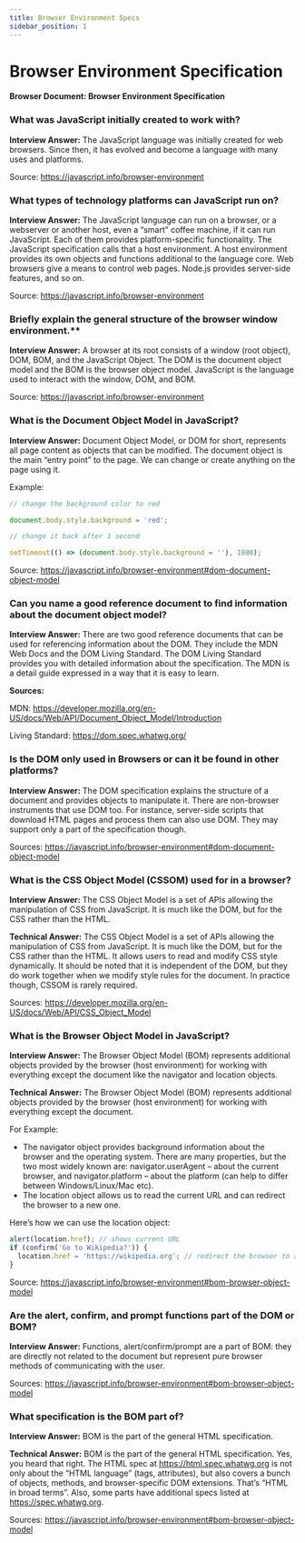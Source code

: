 ```yaml
---
title: Browser Environment Specs
sidebar_position: 1
---
```


# Browser Environment Specification

**Browser Document: Browser Environment Specification**

<head>
  <title>Browser Environment Specification - JavaScript Interview Questions & Answers</title>
  <meta charSet="utf-8" />
</head>

### What was JavaScript initially created to work with?

**Interview Answer:** The JavaScript language was initially created for web browsers. Since then, it has evolved and become a language with many uses and platforms.

Source: <https://javascript.info/browser-environment>

### What types of technology platforms can JavaScript run on?

**Interview Answer:** The JavaScript language can run on a browser, or a webserver or another host, even a “smart” coffee machine, if it can run JavaScript. Each of them provides platform-specific functionality. The JavaScript specification calls that a host environment. A host environment provides its own objects and functions additional to the language core. Web browsers give a means to control web pages. Node.js provides server-side features, and so on.

Source: <https://javascript.info/browser-environment>

### Briefly explain the general structure of the browser window environment.\*\*

**Interview Answer:** A browser at its root consists of a window (root object), DOM, BOM, and the JavaScript Object. The DOM is the document object model and the BOM is the browser object model. JavaScript is the language used to interact with the window, DOM, and BOM.

Source: <https://javascript.info/browser-environment>

### What is the Document Object Model in JavaScript?

**Interview Answer:** Document Object Model, or DOM for short, represents all page content as objects that can be modified. The document object is the main “entry point” to the page. We can change or create anything on the page using it.

Example:

```js
// change the background color to red

document.body.style.background = 'red';

// change it back after 1 second

setTimeout(() => (document.body.style.background = ''), 1000);
```

Source: <https://javascript.info/browser-environment#dom-document-object-model>

### Can you name a good reference document to find information about the document object model?

**Interview Answer:** There are two good reference documents that can be used for referencing information about the DOM. They include the MDN Web Docs and the DOM Living Standard. The DOM Living Standard provides you with detailed information about the specification. The MDN is a detail guide expressed in a way that it is easy to learn.

**Sources:**

MDN: <https://developer.mozilla.org/en-US/docs/Web/API/Document_Object_Model/Introduction>

Living Standard: <https://dom.spec.whatwg.org/>

### Is the DOM only used in Browsers or can it be found in other platforms?

**Interview Answer:** The DOM specification explains the structure of a document and provides objects to manipulate it. There are non-browser instruments that use DOM too. For instance, server-side scripts that download HTML pages and process them can also use DOM. They may support only a part of the specification though.

Sources: <https://javascript.info/browser-environment#dom-document-object-model>

### What is the CSS Object Model (CSSOM) used for in a browser?

**Interview Answer:** The CSS Object Model is a set of APIs allowing the manipulation of CSS from JavaScript. It is much like the DOM, but for the CSS rather than the HTML.

**Technical Answer:** The CSS Object Model is a set of APIs allowing the manipulation of CSS from JavaScript. It is much like the DOM, but for the CSS rather than the HTML. It allows users to read and modify CSS style dynamically. It should be noted that it is independent of the DOM, but they do work together when we modify style rules for the document. In practice though, CSSOM is rarely required.

Sources: <https://developer.mozilla.org/en-US/docs/Web/API/CSS_Object_Model>

### What is the Browser Object Model in JavaScript?

**Interview Answer:** The Browser Object Model (BOM) represents additional objects provided by the browser (host environment) for working with everything except the document like the navigator and location objects.

**Technical Answer:** The Browser Object Model (BOM) represents additional objects provided by the browser (host environment) for working with everything except the document.

For Example:

- The navigator object provides background information about the browser and the operating system. There are many properties, but the two most widely known are: navigator.userAgent – about the current browser, and navigator.platform – about the platform (can help to differ between Windows/Linux/Mac etc).
- The location object allows us to read the current URL and can redirect the browser to a new one.

Here’s how we can use the location object:

```js
alert(location.href); // shows current URL
if (confirm('Go to Wikipedia?')) {
  location.href = 'https://wikipedia.org'; // redirect the browser to another URL
}
```

Source: <https://javascript.info/browser-environment#bom-browser-object-model>

### Are the alert, confirm, and prompt functions part of the DOM or BOM?

**Interview Answer:** Functions, alert/confirm/prompt are a part of BOM: they are directly not related to the document but represent pure browser methods of communicating with the user.

Sources: <https://javascript.info/browser-environment#bom-browser-object-model>

### What specification is the BOM part of?

**Interview Answer:** BOM is the part of the general HTML specification.

**Technical Answer:** BOM is the part of the general HTML specification. Yes, you heard that right. The HTML spec at https://html.spec.whatwg.org is not only about the “HTML language” (tags, attributes), but also covers a bunch of objects, methods, and browser-specific DOM extensions. That’s “HTML in broad terms”. Also, some parts have additional specs listed at https://spec.whatwg.org.

Sources: <https://javascript.info/browser-environment#bom-browser-object-model>
